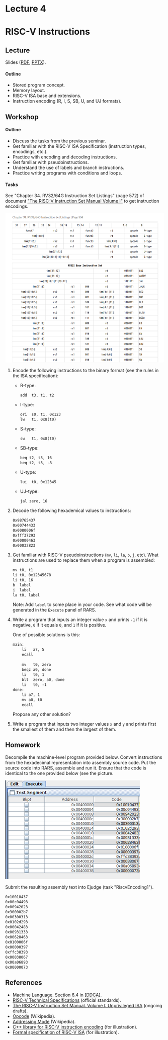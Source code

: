 # Lecture 4

# RISC-V Instructions

## Lecture

Slides ([PDF](CA_Lecture_04.pdf), [PPTX](CA_Lecture_04.pptx)).

#### Outline

* Stored program concept.
* Memory layout.
* RISC-V ISA base and extensions.
* Instruction encoding (R, I, S, SB, U, and UJ formats).

## Workshop

#### Outline

* Discuss the tasks from the previous seminar.
* Get familiar with the RISC-V ISA Specification (instruction types, encodings, etc.).
* Practice with encoding and decoding instructions.
* Get familiar with pseudoinstructions.
* Understand the use of labels and branch instructions.
* Practice writing programs with conditions and loops.

#### Tasks

See "Chapter 34. RV32/64G Instruction Set Listings" (page 572) of document ["The RISC-V Instruction Set
Manual Volume I"](https://drive.google.com/file/d/1uviu1nH-tScFfgrovvFCrj7Omv8tFtkp/view?usp=drive_link) to
get instruction encodings.

![Example](encodings.png)

1. Encode the following instructions to the binary format (see the rules in
   the ISA specification):

   * R-type:

         add  t3, t1, t2

   * I-type:   

         ori  s0, t1, 0x123
         lw   t1, 0x8(t0)
         
   * S-type:
   
         sw   t1, 0x8(t0)

   * SB-type:

         beq t2, t3, 16
         beq t2, t3, -8

   * U-type:
   
         lui  t0, 0x12345

   * UJ-type:

         jal zero, 16

1. Decode the following hexademical values to instructions:

       0x98765437
       0x00744433
       0x0080006f
       0xfff37293
       0x00000463
       0x00032823

1. Get familiar with RISC-V pseudoinstructions (`mv`, `li`, `la`, `b`, `j`, etc).
   What instructions are used to replace them when a program is assembled:

       mv t0, t1
       li t0, 0x12345678
       li t0, 16
       b  label
       j  label
       la t0, label
       
    Note: Add `label` to some place in your code. See what code will be generated in
    the `Execute` panel of RARS. 

1. Write a program that inputs an integer value `x` and prints `-1` if it is negative, `0` if it equals `0`,
   and `1` if it is positive.

   One of possible solutions is this:
   
       main:
           li   a7, 5
           ecall
          
           mv   t0, zero
           beqz a0, done
           li   t0, 1
           blt  zero, a0, done  
           li   t0, -1
       done:
           li a7, 1
           mv a0, t0
           ecall

   Propose any other solution?

1. Write a program that inputs two integer values `x` and `y` and prints first the smallest
   of them and then the largest of them.

## Homework

Decompile the machine-level program provided below.
Convert instructions from the hexadecimal representation into assembly source code.
Put the source code into RARS, assemble and run it.
Ensure that the code is identical to the one provided below (see the picture.

![RARA](rars1.png)

Submit the resulting assembly text into Ejudge (task "RiscvEncoding1").

```
0x10010437
0x00c04493
0x00942023
0x300002b7
0x00300313
0x0102d293
0x00042483
0x00931333
0x00628463
0x0100006f
0x00000397
0xffc38393
0x00038067
0x00a06893
0x00000073
```

## References

* Machine Language. Section 6.4 in [[DDCA]](../../books.md).
* [RISC-V Technical Specifications](https://lf-riscv.atlassian.net/wiki/x/kYD2) (official standards).
* [The RISC-V Instruction Set Manual. Volume I: Unprivileged ISA](
  https://github.com/riscv/riscv-isa-manual/releases/latest) (ongoing drafts).
* [Opcode](https://en.wikipedia.org/wiki/Opcode) (Wikipedia).
* [Addressing Mode](https://en.wikipedia.org/wiki/Addressing_mode) (Wikipedia).
* [C++ library for RISC-V instruction encoding](
  https://github.com/andrewt0301/project_X/blob/main/src/isa/riscv64/riscv64.h) (for illustration).
* [Formal specification of RISC-V ISA](
  https://github.com/andrewt0301/ispras-microtesk-riscv/blob/master/microtesk-riscv/src/main/arch/riscv/model/riscv_rv32i.nml)
  (for illustration).
